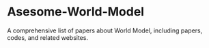 # Asesome-World-Model
A comprehensive list of papers about World Model, including papers, codes, and related websites.
